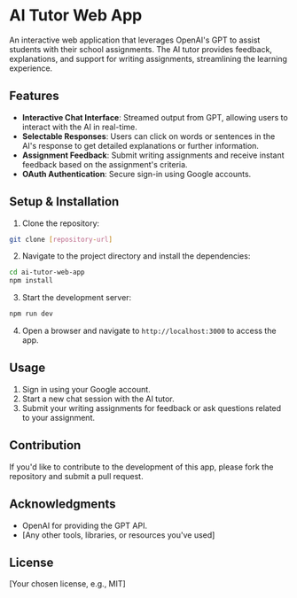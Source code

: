 # AI Tutor Web App

An interactive web application that leverages OpenAI's GPT to assist students with their school assignments. The AI tutor provides feedback, explanations, and support for writing assignments, streamlining the learning experience.

## Features

- **Interactive Chat Interface**: Streamed output from GPT, allowing users to interact with the AI in real-time.
- **Selectable Responses**: Users can click on words or sentences in the AI's response to get detailed explanations or further information.
- **Assignment Feedback**: Submit writing assignments and receive instant feedback based on the assignment's criteria.
- **OAuth Authentication**: Secure sign-in using Google accounts.

## Setup & Installation

1. Clone the repository:

```bash
git clone [repository-url]
```

2. Navigate to the project directory and install the dependencies:

```bash
cd ai-tutor-web-app
npm install
```

3. Start the development server:

```bash
npm run dev
```

4. Open a browser and navigate to `http://localhost:3000` to access the app.

## Usage

1. Sign in using your Google account.
2. Start a new chat session with the AI tutor.
3. Submit your writing assignments for feedback or ask questions related to your assignment.

## Contribution

If you'd like to contribute to the development of this app, please fork the repository and submit a pull request.

## Acknowledgments

- OpenAI for providing the GPT API.
- [Any other tools, libraries, or resources you've used]

## License

[Your chosen license, e.g., MIT]
